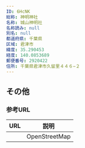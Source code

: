 ```yaml
---
ID: 6HcNK
総称: 神明神社
名称: 城山神明社
名称読み: null
別名: null
都道府県: 千葉県
区域: 君津市
緯度: 35.290453
経度: 140.0853689
郵便番号: 2920422
住所: 千葉県君津市久留里４４６−２
---
```


## その他

### 参考URL

| URL | 説明          |
| --- | ------------- |
|     | OpenStreetMap |
